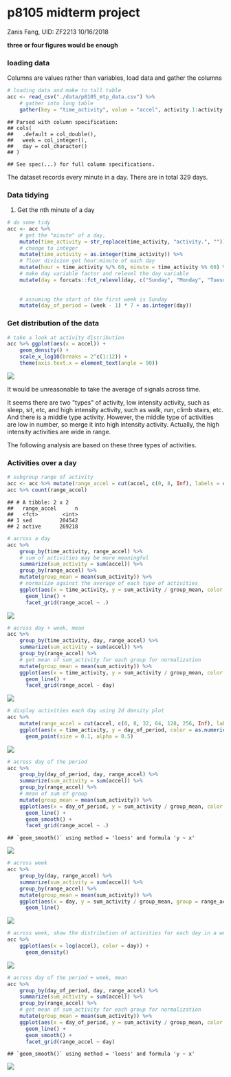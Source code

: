 p8105 midterm project
================
Zanis Fang, UID: ZF2213
10/16/2018

**three or four figures would be enough**

### loading data

Columns are values rather than variables, load data and gather the columns

``` r
# loading data and make to tall table
acc <- read_csv("./data/p8105_mtp_data.csv") %>% 
    # gather into long table
    gather(key = "time_activity", value = "accel", activity.1:activity.1440)
```

    ## Parsed with column specification:
    ## cols(
    ##   .default = col_double(),
    ##   week = col_integer(),
    ##   day = col_character()
    ## )

    ## See spec(...) for full column specifications.

The dataset records every minute in a day. There are in total 329 days.

### Data tidying

1.  Get the nth minute of a day

``` r
# do some tidy
acc <- acc %>% 
    # get the "minute" of a day, 
    mutate(time_activity = str_replace(time_activity, "activity.", "")) %>% 
    # change to integer
    mutate(time_activity = as.integer(time_activity)) %>% 
    # floor division get hour:minute of each day
    mutate(hour = time_activity %/% 60, minute = time_activity %% 60) %>% 
    # make day variable factor and relevel the day variable
    mutate(day = forcats::fct_relevel(day, c("Sunday", "Monday", "Tuesday",
                                                                                     "Wednesday", "Thursday",
                                                                                     "Friday", "Saturday"))) %>% 
    # assuming the start of the first week is Sunday
    mutate(day_of_period = (week - 1) * 7 + as.integer(day))
```

### Get distribution of the data

``` r
# take a look at activity distribution
acc %>% ggplot(aes(x = accel)) +
    geom_density() +
    scale_x_log10(breaks = 2^c(1:12)) +
    theme(axis.text.x = element_text(angle = 90))
```

![](p8105_mtp_zf2213_files/figure-markdown_github/sub_group-1.png)

It would be unreasonable to take the average of signals across time.

It seems there are two "types" of activity, low intensity activity, such as sleep, sit, etc, and high intensity activity, such as walk, run, climb stairs, etc. And there is a middle type activity. However, the middle type of activities are low in number, so merge it into high intensity activity. Actually, the high intensity activities are wide in range.

The following analysis are based on these three types of activities.

### Activities over a day

``` r
# subgroup range of activity 
acc <- acc %>% mutate(range_accel = cut(accel, c(0, 8, Inf), labels = c("sed", "active"))) 
acc %>% count(range_accel)
```

    ## # A tibble: 2 x 2
    ##   range_accel      n
    ##   <fct>        <int>
    ## 1 sed         204542
    ## 2 active      269218

``` r
# across a day
acc %>%
    group_by(time_activity, range_accel) %>%
    # sum of activities may be more meaningful
    summarize(sum_activity = sum(accel)) %>%
    group_by(range_accel) %>% 
    mutate(group_mean = mean(sum_activity)) %>%
    # normalize against the average of each type of activities
    ggplot(aes(x = time_activity, y = sum_activity / group_mean, color = range_accel)) +
      geom_line() +
      facet_grid(range_accel ~ .)
```

![](p8105_mtp_zf2213_files/figure-markdown_github/unnamed-chunk-2-1.png)

``` r
# across day + week, mean
acc %>%
    group_by(time_activity, day, range_accel) %>% 
    summarize(sum_activity = sum(accel)) %>%
    group_by(range_accel) %>% 
    # get mean of sum_activity for each group for normalization
    mutate(group_mean = mean(sum_activity)) %>% 
    ggplot(aes(x = time_activity, y = sum_activity / group_mean, color = range_accel)) +
      geom_line() +
      facet_grid(range_accel ~ day)
```

![](p8105_mtp_zf2213_files/figure-markdown_github/unnamed-chunk-2-2.png)

``` r
# display activities each day using 2d density plot
acc %>%
    mutate(range_accel = cut(accel, c(0, 8, 32, 64, 128, 256, Inf), labels = c(1:6))) %>% 
    ggplot(aes(x = time_activity, y = day_of_period, color = as.numeric(range_accel))) +
      geom_point(size = 0.1, alpha = 0.5)
```

![](p8105_mtp_zf2213_files/figure-markdown_github/unnamed-chunk-2-3.png)

``` r
# across day of the period
acc %>%
    group_by(day_of_period, day, range_accel) %>% 
    summarize(sum_activity = sum(accel)) %>% 
    group_by(range_accel) %>% 
    # mean of sum of group
    mutate(group_mean = mean(sum_activity)) %>%
    ggplot(aes(x = day_of_period, y = sum_activity / group_mean, color = range_accel)) +
      geom_line() +
      geom_smooth() +
      facet_grid(range_accel ~ .)
```

    ## `geom_smooth()` using method = 'loess' and formula 'y ~ x'

![](p8105_mtp_zf2213_files/figure-markdown_github/unnamed-chunk-2-4.png)

``` r
# across week
acc %>%
    group_by(day, range_accel) %>%
    summarize(sum_activity = sum(accel)) %>%
    group_by(range_accel) %>% 
    mutate(group_mean = mean(sum_activity)) %>% 
    ggplot(aes(x = day, y = sum_activity / group_mean, group = range_accel, color = range_accel)) +
      geom_line()
```

![](p8105_mtp_zf2213_files/figure-markdown_github/unnamed-chunk-2-5.png)

``` r
# across week, show the distribution of activities for each day in a week
acc %>%
    ggplot(aes(x = log(accel), color = day)) +
      geom_density()
```

![](p8105_mtp_zf2213_files/figure-markdown_github/unnamed-chunk-2-6.png)

``` r
# across day of the period + week, mean
acc %>%
    group_by(day_of_period, day, range_accel) %>% 
    summarize(sum_activity = sum(accel)) %>%
    group_by(range_accel) %>% 
    # get mean of sum_activity for each group for normalization
    mutate(group_mean = mean(sum_activity)) %>% 
    ggplot(aes(x = day_of_period, y = sum_activity / group_mean, color = range_accel)) +
      geom_line() +
      geom_smooth() +
      facet_grid(range_accel ~ day)
```

    ## `geom_smooth()` using method = 'loess' and formula 'y ~ x'

![](p8105_mtp_zf2213_files/figure-markdown_github/unnamed-chunk-2-7.png)
